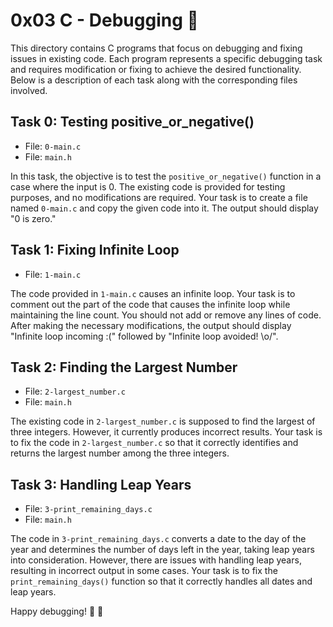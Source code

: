 # 0x03 C - Debugging 🐞

This directory contains C programs that focus on debugging and fixing issues in existing code. Each program represents a specific debugging task and requires modification or fixing to achieve the desired functionality. Below is a description of each task along with the corresponding files involved.

## Task 0: Testing positive_or_negative()

- File: `0-main.c`
- File: `main.h`

In this task, the objective is to test the `positive_or_negative()` function in a case where the input is 0. The existing code is provided for testing purposes, and no modifications are required. Your task is to create a file named `0-main.c` and copy the given code into it. The output should display "0 is zero."

## Task 1: Fixing Infinite Loop

- File: `1-main.c`

The code provided in `1-main.c` causes an infinite loop. Your task is to comment out the part of the code that causes the infinite loop while maintaining the line count. You should not add or remove any lines of code. After making the necessary modifications, the output should display "Infinite loop incoming :(" followed by "Infinite loop avoided! \\o/".

## Task 2: Finding the Largest Number

- File: `2-largest_number.c`
- File: `main.h`

The existing code in `2-largest_number.c` is supposed to find the largest of three integers. However, it currently produces incorrect results. Your task is to fix the code in `2-largest_number.c` so that it correctly identifies and returns the largest number among the three integers.

## Task 3: Handling Leap Years

- File: `3-print_remaining_days.c`
- File: `main.h`

The code in `3-print_remaining_days.c` converts a date to the day of the year and determines the number of days left in the year, taking leap years into consideration. However, there are issues with handling leap years, resulting in incorrect output in some cases. Your task is to fix the `print_remaining_days()` function so that it correctly handles all dates and leap years.


Happy debugging! :bug: :wrench:

